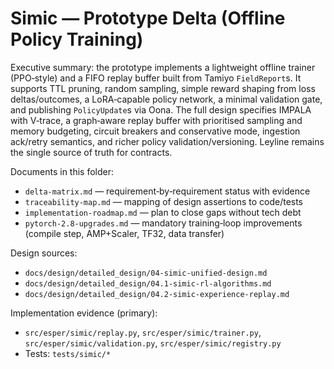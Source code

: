 # Simic — Prototype Delta (Offline Policy Training)

Executive summary: the prototype implements a lightweight offline trainer (PPO‑style) and a FIFO replay buffer built from Tamiyo `FieldReport`s. It supports TTL pruning, random sampling, simple reward shaping from loss deltas/outcomes, a LoRA‑capable policy network, a minimal validation gate, and publishing `PolicyUpdate`s via Oona. The full design specifies IMPALA with V‑trace, a graph‑aware replay buffer with prioritised sampling and memory budgeting, circuit breakers and conservative mode, ingestion ack/retry semantics, and richer policy validation/versioning. Leyline remains the single source of truth for contracts.

Documents in this folder:
- `delta-matrix.md` — requirement‑by‑requirement status with evidence
- `traceability-map.md` — mapping of design assertions to code/tests
- `implementation-roadmap.md` — plan to close gaps without tech debt
- `pytorch-2.8-upgrades.md` — mandatory training‑loop improvements (compile step, AMP+Scaler, TF32, data transfer)

Design sources:
- `docs/design/detailed_design/04-simic-unified-design.md`
- `docs/design/detailed_design/04.1-simic-rl-algorithms.md`
- `docs/design/detailed_design/04.2-simic-experience-replay.md`

Implementation evidence (primary):
- `src/esper/simic/replay.py`, `src/esper/simic/trainer.py`, `src/esper/simic/validation.py`, `src/esper/simic/registry.py`
- Tests: `tests/simic/*`
